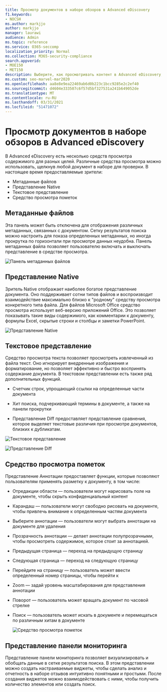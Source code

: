 ```yaml
---
title: Просмотр документов в наборе обзоров в Advanced eDiscovery
f1.keywords:
- NOCSH
ms.author: markjjo
author: markjjo
manager: laurawi
audience: Admin
ms.topic: reference
ms.service: O365-seccomp
localization_priority: Normal
ms.collection: M365-security-compliance
search.appverid:
- MOE150
- MET150
description: Выберите, как просматривать контент в Advanced eDiscovery, например текст, аннотировать, преобразовать или родной вид.
ms.custom: seo-marvel-mar2020
ms.openlocfilehash: aa8e8e9ea22469ab6d0b223c1bcc9285e2c2ef40
ms.sourcegitcommit: d4604e333507c6f57d5bf327531a241b649052de
ms.translationtype: MT
ms.contentlocale: ru-RU
ms.lasthandoff: 03/31/2021
ms.locfileid: "51471072"
---
```

# <a name="view-documents-in-a-review-set-in-advanced-ediscovery"></a>Просмотр документов в наборе обзоров в Advanced eDiscovery

В Advanced eDiscovery есть несколько средств просмотра содержимого для разных целей. Различные средства просмотра можно использовать, щелкнув любой документ в наборе для проверки. В настоящее время предоставляемые зрители:

- Метаданные файлов
- Представление Native
- Текстовое представление
- Средство просмотра пометок

## <a name="file-metadata"></a>Метаданные файлов

Эта панель может быть отключена для отображения различных метаданных, связанных с документом. Сетку результатов поиска можно настроить для показа определенных метаданных, но иногда прокрутка по горизонтали при просмотре данных неудобна. Панель метаданных файла позволяет пользователю включать и выключать представление в средстве просмотра.

![Панель метаданных файлов
](../media/Reviewimage2.png)

## <a name="native-view"></a>Представление Native

Зритель Native отображает наиболее богатое представление документа. Оно поддерживает сотни типов файлов и воспроизводит взаимодействие максимально близко к "родному" средству просмотра конкретного типа файла. Для файлов Microsoft Office средство просмотра использует веб-версию приложений Office. Это позволяет показывать такие виды содержимого, как комментарии к документу, формулы Excel, скрытые строки и столбцы и заметки PowerPoint.

![Представление Native
](../media/Reviewimage3.png)

## <a name="text-view"></a>Текстовое представление

Средство просмотра текста позволяет просмотреть извлеченный из файла текст. Оно игнорирует внедренные изображения и форматирование, но позволяет эффективно и быстро воспринять содержание документа. В текстовом представлении есть также ряд дополнительных функций.

  - Счетчик строк, упрощающий ссылки на определенные части документа

  - Хит поиска, подчеркивающий термины в документе, а также на панели прокрутки

  - Представление Diff предоставляет представление сравнения, которое выделяет текстовые различия при просмотре документов, близких к дубликатам.

![Текстовое представление
](../media/Reviewimage4.png)

![Представление Diff
](../media/Reviewimage5.png)

## <a name="annotate-view"></a>Средство просмотра пометок

Представление Аннотации предоставляет функции, которые позволяют пользователям применять разметку к документу, в том числе:

  - Отредакции области — пользователи могут нарисовать поле на документе, чтобы скрыть конфиденциальный контент

  - Карандаш — пользователи могут свободно рисовать на документе, чтобы привлечь внимание к определенным частям документа

  - Выберите аннотации — пользователи могут выбрать аннотации на документе для удаления

  - Прозрачность аннотации — делает аннотации полупрозрачными, чтобы просмотреть содержимое, которое стоит за аннотацией.

  - Предыдущая страница — переход на предыдущую страницу

  - Следующая страница — переход на следующую страницу

  - Перейдите на страницу — пользователь может ввести определенный номер страницы, чтобы перейти к

  - Zoom — задай уровень масштабирования для представления аннотации

  - Поворот — пользователь может вращать документ по часовой стрелке

  - Поиск — пользователь может искать в документе и перемещаться по различным хитам в документе
    
    ![Средство просмотра пометок
    ](../media/Reviewimage1.png)

## <a name="dashboard-view"></a>Представление панели мониторинга 
Представление панели мониторинга позволяет визуализировать и обобщать данные в сетке результатов поиска. В этом представлении можно создать настраиваемые виджеты, чтобы сделать анализ и отчетность в наборе отзывов интуитивно понятными и простыми. После создания виджетов можно взаимодействовать с ними, чтобы получить количество элементов или создать поиск. 
